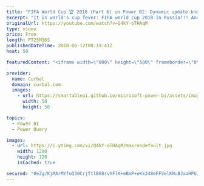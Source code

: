 ```yaml
---
title: "FIFA World Cup 🏆 2018 (Part 6) in Power BI: Dynamic update knockout phase"
excerpt: "It is world's cup fever: FIFA world cup 2018 in Russia!!! And we dont want to miss anything right?  That is where Power BI comes to the rescue :)  I am going to build a Power BI file to follow the world cup and I decided to show you how I create it while creating it :)  In the first video, I downloaded"
originalUrl: https://youtube.com/watch?v=Q4kY-oTHAqM
type: video
price: Free
length: PT25M36S
publishedDateTime: 2018-06-12T08:19:41Z
heat: 50

featuredContent: "<iframe width=\"800\" height=\"500\" frameborder=\"0\" src=\"https://www.youtube.com/embed/Q4kY-oTHAqM\" allow=\"accelerometer; autoplay; encrypted-media; gyroscope; picture-in-picture\" allowfullscreen></iframe>"

provider:
  name: Curbal
  domain: curbal.com
  images:
    - url: https://smartableai.github.io/microsoft-power-bi/assets/images/organizations/curbal.com-50x50.jpg
      width: 50
      height: 50

topics:
  - Power BI
  - Power Query

images:
  - url: https://i.ytimg.com/vi/Q4kY-oTHAqM/maxresdefault.jpg
    width: 1280
    height: 720
    isCached: true

secured: "0eZg/KjMArMYfuQ30CrjTtlB68rvhFlK+mBmP+eKk248mFFSelKNuBJaaHPUJS5tyvPJZkuIbhCtwVMML/6IADW7mslTLkSYzGfSyX67Ffrwfy6WEsMKJOru6dDiEyuadB4KAG9ryMeCnwj0P0UOCqhphBbB7jDon+JemAC6pW90MnlUZJoNtp8fJCl6TFcCsiIQN47PrukgDVVGBkOm1gy3bWeyVtVqyt0KlqPt8U+e5o5PDZNL/ltek2xlMBtq3adUdh0QQWqMPtwFDmJSShL1mLYzcJqZLWBxzL66SHVkzSF3wuVm9ZhLWQJdBCX8E4e2AGf8p9kbFvr0UF8ZvYEad5eWMtuycLqPf/8WcjGafok6fb/v4HMpygXRRjBUIS42PvJNMwCSwleuon9ZGrgavGmKK+aDBfZQFz9Qpdg=;pzUNxPJivyfHQA6xfiGXkA=="
---
```



